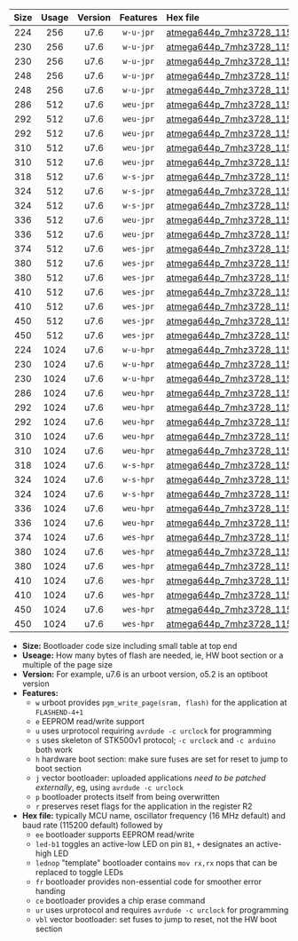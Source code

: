 |Size|Usage|Version|Features|Hex file|
|:-:|:-:|:-:|:-:|:--|
|224|256|u7.6|`w-u-jpr`|[atmega644p_7mhz3728_115200bps_ur_vbl.hex](https://raw.githubusercontent.com/stefanrueger/urboot/main/atmega644p_7mhz3728_115200bps_ur_vbl.hex)|
|230|256|u7.6|`w-u-jpr`|[atmega644p_7mhz3728_115200bps_led+b0_ur_vbl.hex](https://raw.githubusercontent.com/stefanrueger/urboot/main/atmega644p_7mhz3728_115200bps_led+b0_ur_vbl.hex)|
|230|256|u7.6|`w-u-jpr`|[atmega644p_7mhz3728_115200bps_lednop_ur_vbl.hex](https://raw.githubusercontent.com/stefanrueger/urboot/main/atmega644p_7mhz3728_115200bps_lednop_ur_vbl.hex)|
|248|256|u7.6|`w-u-jpr`|[atmega644p_7mhz3728_115200bps_led+b0_fr_ur_vbl.hex](https://raw.githubusercontent.com/stefanrueger/urboot/main/atmega644p_7mhz3728_115200bps_led+b0_fr_ur_vbl.hex)|
|248|256|u7.6|`w-u-jpr`|[atmega644p_7mhz3728_115200bps_lednop_fr_ur_vbl.hex](https://raw.githubusercontent.com/stefanrueger/urboot/main/atmega644p_7mhz3728_115200bps_lednop_fr_ur_vbl.hex)|
|286|512|u7.6|`weu-jpr`|[atmega644p_7mhz3728_115200bps_ee_ur_vbl.hex](https://raw.githubusercontent.com/stefanrueger/urboot/main/atmega644p_7mhz3728_115200bps_ee_ur_vbl.hex)|
|292|512|u7.6|`weu-jpr`|[atmega644p_7mhz3728_115200bps_ee_led+b0_ur_vbl.hex](https://raw.githubusercontent.com/stefanrueger/urboot/main/atmega644p_7mhz3728_115200bps_ee_led+b0_ur_vbl.hex)|
|292|512|u7.6|`weu-jpr`|[atmega644p_7mhz3728_115200bps_ee_lednop_ur_vbl.hex](https://raw.githubusercontent.com/stefanrueger/urboot/main/atmega644p_7mhz3728_115200bps_ee_lednop_ur_vbl.hex)|
|310|512|u7.6|`weu-jpr`|[atmega644p_7mhz3728_115200bps_ee_led+b0_fr_ur_vbl.hex](https://raw.githubusercontent.com/stefanrueger/urboot/main/atmega644p_7mhz3728_115200bps_ee_led+b0_fr_ur_vbl.hex)|
|310|512|u7.6|`weu-jpr`|[atmega644p_7mhz3728_115200bps_ee_lednop_fr_ur_vbl.hex](https://raw.githubusercontent.com/stefanrueger/urboot/main/atmega644p_7mhz3728_115200bps_ee_lednop_fr_ur_vbl.hex)|
|318|512|u7.6|`w-s-jpr`|[atmega644p_7mhz3728_115200bps_vbl.hex](https://raw.githubusercontent.com/stefanrueger/urboot/main/atmega644p_7mhz3728_115200bps_vbl.hex)|
|324|512|u7.6|`w-s-jpr`|[atmega644p_7mhz3728_115200bps_led+b0_vbl.hex](https://raw.githubusercontent.com/stefanrueger/urboot/main/atmega644p_7mhz3728_115200bps_led+b0_vbl.hex)|
|324|512|u7.6|`w-s-jpr`|[atmega644p_7mhz3728_115200bps_lednop_vbl.hex](https://raw.githubusercontent.com/stefanrueger/urboot/main/atmega644p_7mhz3728_115200bps_lednop_vbl.hex)|
|336|512|u7.6|`weu-jpr`|[atmega644p_7mhz3728_115200bps_ee_led+b0_fr_ce_ur_vbl.hex](https://raw.githubusercontent.com/stefanrueger/urboot/main/atmega644p_7mhz3728_115200bps_ee_led+b0_fr_ce_ur_vbl.hex)|
|336|512|u7.6|`weu-jpr`|[atmega644p_7mhz3728_115200bps_ee_lednop_fr_ce_ur_vbl.hex](https://raw.githubusercontent.com/stefanrueger/urboot/main/atmega644p_7mhz3728_115200bps_ee_lednop_fr_ce_ur_vbl.hex)|
|374|512|u7.6|`wes-jpr`|[atmega644p_7mhz3728_115200bps_ee_vbl.hex](https://raw.githubusercontent.com/stefanrueger/urboot/main/atmega644p_7mhz3728_115200bps_ee_vbl.hex)|
|380|512|u7.6|`wes-jpr`|[atmega644p_7mhz3728_115200bps_ee_led+b0_vbl.hex](https://raw.githubusercontent.com/stefanrueger/urboot/main/atmega644p_7mhz3728_115200bps_ee_led+b0_vbl.hex)|
|380|512|u7.6|`wes-jpr`|[atmega644p_7mhz3728_115200bps_ee_lednop_vbl.hex](https://raw.githubusercontent.com/stefanrueger/urboot/main/atmega644p_7mhz3728_115200bps_ee_lednop_vbl.hex)|
|410|512|u7.6|`wes-jpr`|[atmega644p_7mhz3728_115200bps_ee_led+b0_fr_vbl.hex](https://raw.githubusercontent.com/stefanrueger/urboot/main/atmega644p_7mhz3728_115200bps_ee_led+b0_fr_vbl.hex)|
|410|512|u7.6|`wes-jpr`|[atmega644p_7mhz3728_115200bps_ee_lednop_fr_vbl.hex](https://raw.githubusercontent.com/stefanrueger/urboot/main/atmega644p_7mhz3728_115200bps_ee_lednop_fr_vbl.hex)|
|450|512|u7.6|`wes-jpr`|[atmega644p_7mhz3728_115200bps_ee_led+b0_fr_ce_vbl.hex](https://raw.githubusercontent.com/stefanrueger/urboot/main/atmega644p_7mhz3728_115200bps_ee_led+b0_fr_ce_vbl.hex)|
|450|512|u7.6|`wes-jpr`|[atmega644p_7mhz3728_115200bps_ee_lednop_fr_ce_vbl.hex](https://raw.githubusercontent.com/stefanrueger/urboot/main/atmega644p_7mhz3728_115200bps_ee_lednop_fr_ce_vbl.hex)|
|224|1024|u7.6|`w-u-hpr`|[atmega644p_7mhz3728_115200bps_ur.hex](https://raw.githubusercontent.com/stefanrueger/urboot/main/atmega644p_7mhz3728_115200bps_ur.hex)|
|230|1024|u7.6|`w-u-hpr`|[atmega644p_7mhz3728_115200bps_led+b0_ur.hex](https://raw.githubusercontent.com/stefanrueger/urboot/main/atmega644p_7mhz3728_115200bps_led+b0_ur.hex)|
|230|1024|u7.6|`w-u-hpr`|[atmega644p_7mhz3728_115200bps_lednop_ur.hex](https://raw.githubusercontent.com/stefanrueger/urboot/main/atmega644p_7mhz3728_115200bps_lednop_ur.hex)|
|286|1024|u7.6|`weu-hpr`|[atmega644p_7mhz3728_115200bps_ee_ur.hex](https://raw.githubusercontent.com/stefanrueger/urboot/main/atmega644p_7mhz3728_115200bps_ee_ur.hex)|
|292|1024|u7.6|`weu-hpr`|[atmega644p_7mhz3728_115200bps_ee_led+b0_ur.hex](https://raw.githubusercontent.com/stefanrueger/urboot/main/atmega644p_7mhz3728_115200bps_ee_led+b0_ur.hex)|
|292|1024|u7.6|`weu-hpr`|[atmega644p_7mhz3728_115200bps_ee_lednop_ur.hex](https://raw.githubusercontent.com/stefanrueger/urboot/main/atmega644p_7mhz3728_115200bps_ee_lednop_ur.hex)|
|310|1024|u7.6|`weu-hpr`|[atmega644p_7mhz3728_115200bps_ee_led+b0_fr_ur.hex](https://raw.githubusercontent.com/stefanrueger/urboot/main/atmega644p_7mhz3728_115200bps_ee_led+b0_fr_ur.hex)|
|310|1024|u7.6|`weu-hpr`|[atmega644p_7mhz3728_115200bps_ee_lednop_fr_ur.hex](https://raw.githubusercontent.com/stefanrueger/urboot/main/atmega644p_7mhz3728_115200bps_ee_lednop_fr_ur.hex)|
|318|1024|u7.6|`w-s-hpr`|[atmega644p_7mhz3728_115200bps.hex](https://raw.githubusercontent.com/stefanrueger/urboot/main/atmega644p_7mhz3728_115200bps.hex)|
|324|1024|u7.6|`w-s-hpr`|[atmega644p_7mhz3728_115200bps_led+b0.hex](https://raw.githubusercontent.com/stefanrueger/urboot/main/atmega644p_7mhz3728_115200bps_led+b0.hex)|
|324|1024|u7.6|`w-s-hpr`|[atmega644p_7mhz3728_115200bps_lednop.hex](https://raw.githubusercontent.com/stefanrueger/urboot/main/atmega644p_7mhz3728_115200bps_lednop.hex)|
|336|1024|u7.6|`weu-hpr`|[atmega644p_7mhz3728_115200bps_ee_led+b0_fr_ce_ur.hex](https://raw.githubusercontent.com/stefanrueger/urboot/main/atmega644p_7mhz3728_115200bps_ee_led+b0_fr_ce_ur.hex)|
|336|1024|u7.6|`weu-hpr`|[atmega644p_7mhz3728_115200bps_ee_lednop_fr_ce_ur.hex](https://raw.githubusercontent.com/stefanrueger/urboot/main/atmega644p_7mhz3728_115200bps_ee_lednop_fr_ce_ur.hex)|
|374|1024|u7.6|`wes-hpr`|[atmega644p_7mhz3728_115200bps_ee.hex](https://raw.githubusercontent.com/stefanrueger/urboot/main/atmega644p_7mhz3728_115200bps_ee.hex)|
|380|1024|u7.6|`wes-hpr`|[atmega644p_7mhz3728_115200bps_ee_led+b0.hex](https://raw.githubusercontent.com/stefanrueger/urboot/main/atmega644p_7mhz3728_115200bps_ee_led+b0.hex)|
|380|1024|u7.6|`wes-hpr`|[atmega644p_7mhz3728_115200bps_ee_lednop.hex](https://raw.githubusercontent.com/stefanrueger/urboot/main/atmega644p_7mhz3728_115200bps_ee_lednop.hex)|
|410|1024|u7.6|`wes-hpr`|[atmega644p_7mhz3728_115200bps_ee_led+b0_fr.hex](https://raw.githubusercontent.com/stefanrueger/urboot/main/atmega644p_7mhz3728_115200bps_ee_led+b0_fr.hex)|
|410|1024|u7.6|`wes-hpr`|[atmega644p_7mhz3728_115200bps_ee_lednop_fr.hex](https://raw.githubusercontent.com/stefanrueger/urboot/main/atmega644p_7mhz3728_115200bps_ee_lednop_fr.hex)|
|450|1024|u7.6|`wes-hpr`|[atmega644p_7mhz3728_115200bps_ee_led+b0_fr_ce.hex](https://raw.githubusercontent.com/stefanrueger/urboot/main/atmega644p_7mhz3728_115200bps_ee_led+b0_fr_ce.hex)|
|450|1024|u7.6|`wes-hpr`|[atmega644p_7mhz3728_115200bps_ee_lednop_fr_ce.hex](https://raw.githubusercontent.com/stefanrueger/urboot/main/atmega644p_7mhz3728_115200bps_ee_lednop_fr_ce.hex)|

- **Size:** Bootloader code size including small table at top end
- **Useage:** How many bytes of flash are needed, ie, HW boot section or a multiple of the page size
- **Version:** For example, u7.6 is an urboot version, o5.2 is an optiboot version
- **Features:**
  + `w` urboot provides `pgm_write_page(sram, flash)` for the application at `FLASHEND-4+1`
  + `e` EEPROM read/write support
  + `u` uses urprotocol requiring `avrdude -c urclock` for programming
  + `s` uses skeleton of STK500v1 protocol; `-c urclock` and `-c arduino` both work
  + `h` hardware boot section: make sure fuses are set for reset to jump to boot section
  + `j` vector bootloader: uploaded applications *need to be patched externally*, eg, using `avrdude -c urclock`
  + `p` bootloader protects itself from being overwritten
  + `r` preserves reset flags for the application in the register R2
- **Hex file:** typically MCU name, oscillator frequency (16 MHz default) and baud rate (115200 default) followed by
  + `ee` bootloader supports EEPROM read/write
  + `led-b1` toggles an active-low LED on pin `B1`, `+` designates an active-high LED
  + `lednop` "template" bootloader contains `mov rx,rx` nops that can be replaced to toggle LEDs
  + `fr` bootloader provides non-essential code for smoother error handing
  + `ce` bootloader provides a chip erase command
  + `ur` uses urprotocol and requires `avrdude -c urclock` for programming
  + `vbl` vector bootloader: set fuses to jump to reset, not the HW boot section
